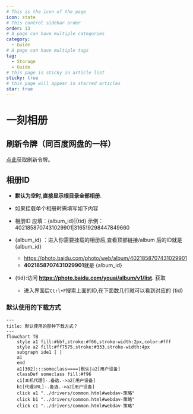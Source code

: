 ```yaml
---
# This is the icon of the page
icon: state
# This control sidebar order
order: 13
# A page can have multiple categories
category:
  - Guide
# A page can have multiple tags
tag:
  - Storage
  - Guide
# this page is sticky in article list
sticky: true
# this page will appear in starred articles
star: true
---
```


# 一刻相册


## 刷新令牌（同百度网盘的一样）

[点此](https://openapi.baidu.com/oauth/2.0/authorize?response_type=code&client_id=iYCeC9g08h5vuP9UqvPHKKSVrKFXGa1v&redirect_uri=https://alist.nn.ci/tool/baidu/callback&scope=basic,netdisk&qrcode=1)获取刷新令牌。

## 相册ID

- **默认为空时,直接显示根目录全部相册.**
- 如果挂载单个相册时需填写如下内容

- 相册ID 应填：{album_id}|{tid}     示例：4021858707431029901|316519298447849660

- {album_id} ：进入你需要挂载的相册后,查看顶部链接/album 后的ID就是 {album_id}

  - https://photo.baidu.com/photo/web/album/4021858707431029901   
  - **4021858707431029901**就是 {album_id} 

- {tid}:访问 **https://photo.baidu.com/youai/album/v1/list.** 获取
  - 进入界面后`Ctrl+F`搜索上面的ID,在下面数几行就可以看到对应的 {tid} 



### 默认使用的下载方式

```mermaid
---
title: 默认使用的那种下载方式？
---
flowchart TB
    style a1 fill:#bbf,stroke:#f66,stroke-width:2px,color:#fff
    style a2 fill:#ff7575,stroke:#333,stroke-width:4px
    subgraph ide1 [ ]
    a1
    end
    a1[302]:::someclass====|默认|a2[用户设备]
    classDef someclass fill:#f96
    c1[本机代理]-.备选.->a2[用户设备]
    b1[代理URL]-.备选.->a2[用户设备]
    click a1 "../drivers/common.html#webdav-策略"
    click b1 "../drivers/common.html#webdav-策略"
    click c1 "../drivers/common.html#webdav-策略"
```
